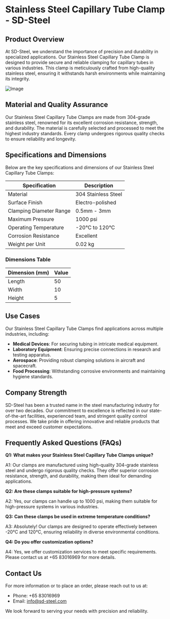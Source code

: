 # Stainless Steel Capillary Tube Clamp - SD-Steel

## Product Overview

At SD-Steel, we understand the importance of precision and durability in specialized applications. Our Stainless Steel Capillary Tube Clamp is designed to provide secure and reliable clamping for capillary tubes in various industries. This clamp is meticulously crafted from high-quality stainless steel, ensuring it withstands harsh environments while maintaining its integrity.

![Image](https://github.com/user-attachments/assets/2567258e-e124-4816-932d-1809bd27ef0b)

## Material and Quality Assurance

Our Stainless Steel Capillary Tube Clamps are made from 304-grade stainless steel, renowned for its excellent corrosion resistance, strength, and durability. The material is carefully selected and processed to meet the highest industry standards. Every clamp undergoes rigorous quality checks to ensure reliability and longevity.

## Specifications and Dimensions

Below are the key specifications and dimensions of our Stainless Steel Capillary Tube Clamps:

| Specification | Description |
|---------------|-------------|
| Material      | 304 Stainless Steel |
| Surface Finish | Electro-polished |
| Clamping Diameter Range | 0.5mm - 3mm |
| Maximum Pressure | 1000 psi |
| Operating Temperature | -20°C to 120°C |
| Corrosion Resistance | Excellent |
| Weight per Unit | 0.02 kg |

### Dimensions Table

| Dimension (mm) | Value |
|----------------|-------|
| Length         | 50    |
| Width          | 10    |
| Height         | 5     |

## Use Cases

Our Stainless Steel Capillary Tube Clamps find applications across multiple industries, including:

- **Medical Devices**: For securing tubing in intricate medical equipment.
- **Laboratory Equipment**: Ensuring precise connections in research and testing apparatus.
- **Aerospace**: Providing robust clamping solutions in aircraft and spacecraft.
- **Food Processing**: Withstanding corrosive environments and maintaining hygiene standards.

## Company Strength

SD-Steel has been a trusted name in the steel manufacturing industry for over two decades. Our commitment to excellence is reflected in our state-of-the-art facilities, experienced team, and stringent quality control processes. We take pride in offering innovative and reliable products that meet and exceed customer expectations.

## Frequently Asked Questions (FAQs)

**Q1: What makes your Stainless Steel Capillary Tube Clamps unique?**

A1: Our clamps are manufactured using high-quality 304-grade stainless steel and undergo rigorous quality checks. They offer superior corrosion resistance, strength, and durability, making them ideal for demanding applications.

**Q2: Are these clamps suitable for high-pressure systems?**

A2: Yes, our clamps can handle up to 1000 psi, making them suitable for high-pressure systems in various industries.

**Q3: Can these clamps be used in extreme temperature conditions?**

A3: Absolutely! Our clamps are designed to operate effectively between -20°C and 120°C, ensuring reliability in diverse environmental conditions.

**Q4: Do you offer customization options?**

A4: Yes, we offer customization services to meet specific requirements. Please contact us at +65 83016969 for more details.

## Contact Us

For more information or to place an order, please reach out to us at:
- Phone: +65 83016969
- Email: info@sd-steel.com

We look forward to serving your needs with precision and reliability.